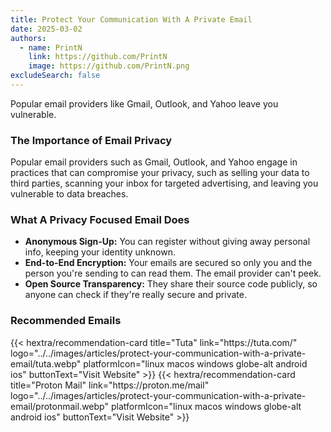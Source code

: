 ```yaml
---
title: Protect Your Communication With A Private Email
date: 2025-03-02
authors:
  - name: PrintN
    link: https://github.com/PrintN
    image: https://github.com/PrintN.png
excludeSearch: false
---
```

Popular email providers like Gmail, Outlook, and Yahoo leave you vulnerable.

### The Importance of Email Privacy
Popular email providers such as Gmail, Outlook, and Yahoo engage in practices that can compromise your privacy, such as selling your data to third parties, scanning your inbox for targeted advertising, and leaving you vulnerable to data breaches.

### What A Privacy Focused Email Does
- **Anonymous Sign-Up:** You can register without giving away personal info, keeping your identity unknown.
- **End-to-End Encryption:** Your emails are secured so only you and the person you're sending to can read them. The email provider can't peek.
- **Open Source Transparency:** They share their source code publicly, so anyone can check if they're really secure and private.

### Recommended Emails
<div class="recommendations">
  <div class="grid">
    {{< hextra/recommendation-card title="Tuta" link="https://tuta.com/" logo="../../images/articles/protect-your-communication-with-a-private-email/tuta.webp" platformIcon="linux macos windows globe-alt android ios" buttonText="Visit Website" >}}
    {{< hextra/recommendation-card title="Proton Mail" link="https://proton.me/mail" logo="../../images/articles/protect-your-communication-with-a-private-email/protonmail.webp" platformIcon="linux macos windows globe-alt android ios" buttonText="Visit Website" >}}
  </div>
</div>